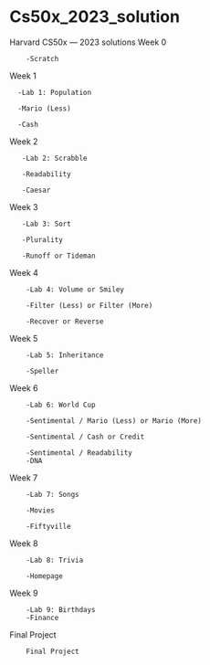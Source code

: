 # Cs50x_2023_solution
Harvard CS50x — 2023 solutions
Week 0

        -Scratch

Week 1

      -Lab 1: Population
      
      -Mario (Less) 
      
      -Cash 

Week 2 

       -Lab 2: Scrabble 
       
       -Readability 
       
       -Caesar
Week 3 

       -Lab 3: Sort 
       
       -Plurality 
       
       -Runoff or Tideman 

Week 4

        -Lab 4: Volume or Smiley
        
        -Filter (Less) or Filter (More)
        
        -Recover or Reverse

Week 5

        -Lab 5: Inheritance
        
        -Speller

Week 6

        -Lab 6: World Cup
        
        -Sentimental / Mario (Less) or Mario (More)
        
        -Sentimental / Cash or Credit
        
        -Sentimental / Readability
        -DNA
        

Week 7

        -Lab 7: Songs
        
        -Movies
        
        -Fiftyville

Week 8

        -Lab 8: Trivia
        
        -Homepage

Week 9

        -Lab 9: Birthdays
        -Finance
 
Final Project

        Final Project




